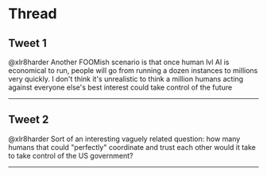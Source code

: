 # Thread

## Tweet 1

@xlr8harder Another FOOMish scenario is that once human lvl AI is economical to run, people will go from running a dozen instances to millions very quickly. I don't think it's unrealistic to think a million humans acting against everyone else's best interest could take control of the future

---

## Tweet 2

@xlr8harder Sort of an interesting vaguely related question: how many humans that could "perfectly" coordinate and trust each other would it take to take control of the US government?

---

